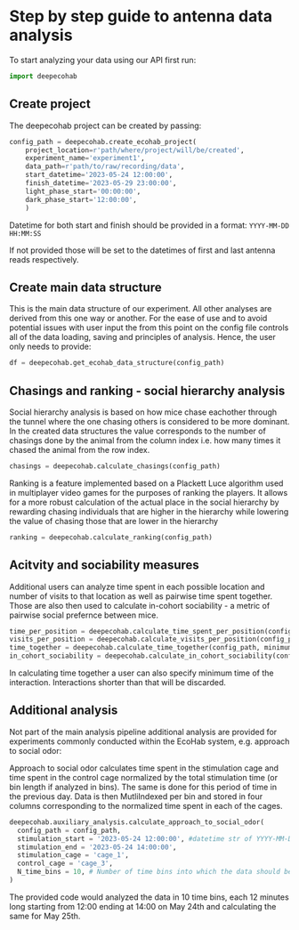 # Step by step guide to antenna data analysis

To start analyzing your data using our API first run:

```python
import deepecohab
```

## Create project

The deepecohab project can be created by passing:

```python
config_path = deepecohab.create_ecohab_project(
    project_location=r'path/where/project/will/be/created',
    experiment_name='experiment1',
    data_path=r'path/to/raw/recording/data',
    start_datetime='2023-05-24 12:00:00', 
    finish_datetime='2023-05-29 23:00:00',
    light_phase_start='00:00:00',
    dark_phase_start='12:00:00',
    )
```

Datetime for both start and finish should be provided in a format: `YYYY-MM-DD HH:MM:SS`

If not provided those will be set to the datetimes of first and last antenna reads respectively.

## Create main data structure

This is the main data structure of our experiment. All other analyses are derived from this one way or another. For the ease of use and to avoid potential issues with user input the from this point on the config file controls all of the data loading, saving and principles of analysis. Hence, the user only needs to provide:

```python
df = deepecohab.get_ecohab_data_structure(config_path)
```

## Chasings and ranking - social hierarchy analysis

Social hierarchy analysis is based on how mice chase eachother through the tunnel where the one chasing others is considered to be more dominant. In the created data structures the value corresponds to the number of chasings done by the animal from the column index i.e. how many times it chased the animal from the row index.
```python
chasings = deepecohab.calculate_chasings(config_path)
```

Ranking is a feature implemented based on a Plackett Luce algorithm used in multiplayer video games for the purposes of ranking the players. It allows for a more robust calculation of the actual place in the social hierarchy by rewarding chasing individuals that are higher in the hierarchy while lowering the value of chasing those that are lower in the hierarchy

```python
ranking = deepecohab.calculate_ranking(config_path)
```

## Acitvity and sociability measures

Additional users can analyze time spent in each possible location and number of visits to that location as well as pairwise time spent together. Those are also then used to calculate in-cohort sociability - a metric of pairwise social prefernce between mice.

```python
time_per_position = deepecohab.calculate_time_spent_per_position(config_path)
visits_per_position = deepecohab.calculate_visits_per_position(config_path)
time_together = deepecohab.calculate_time_together(config_path, minimum_time=2)
in_cohort_sociability = deepecohab.calculate_in_cohort_sociability(config_path)
```

In calculating time together a user can also specify minimum time of the interaction. Interactions shorter than that will be discarded.

## Additional analysis

Not part of the main analysis pipeline additional analysis are provided for experiments commonly conducted within the EcoHab system, e.g. approach to social odor:

Approach to social odor calculates time spent in the stimulation cage and time spent in the control cage normalized by the total stimulation time (or bin length if analyzed in bins). The same is done for this period of time in the previous day. Data is then MutliIndexed per bin and stored in four columns corresponding to the normalized time spent in each of the cages. 

```python
deepecohab.auxiliary_analysis.calculate_approach_to_social_odor(
  config_path = config_path,
  stimulation_start = '2023-05-24 12:00:00', #datetime str of YYYY-MM-DD HH:MM:SS format
  stimulation_end = '2023-05-24 14:00:00',
  stimulation_cage = 'cage_1',
  control_cage = 'cage_3',
  N_time_bins = 10, # Number of time bins into which the data should be divided
)
```
The provided code would analyzed the data in 10 time bins, each 12 minutes long starting from 12:00 ending at 14:00 on May 24th and calculating the same for May 25th.



